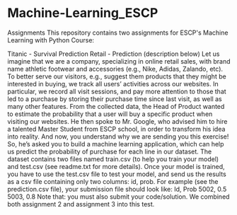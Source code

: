 # Machine-Learning_ESCP
Assignments
This repository contains two assignments for ESCP's Machine Learning with Python Course:

Titanic - Survival Prediction
Retail - Prediction (description below)
Let us imagine that we are a company, specializing in online retail sales, with brand name athletic footwear and accessories (e.g., Nike, Adidas, Zalando, etc). To better serve our visitors, e.g., suggest them products that they might be interested in buying, we track all users’ activities across our websites. In particular, we record all visit sessions, and pay more attention to those that led to a purchase by storing their purchase time since last visit, as well as many other features. From the collected data, the Head of Product wanted to estimate the probability that a user will buy a specific product when visiting our websites. He then spoke to Mr. Google, who advised him to hire a talented Master Student from ESCP school, in order to transform his idea into reality. And now, you understand why we are sending you this exercise! So, he’s asked you to build a machine learning application, which can help us predict the probability of purchase for each line in our dataset. The dataset contains two files named train.csv (to help you train your model) and test.csv (see readme.txt for more details). Once your model is trained, you have to use the test.csv file to test your model, and send us the results as a csv file containing only two columns: id, prob. For example (see the prediction.csv file), your submission file should look like: Id, Prob 5002, 0.5 5003, 0.8 Note that: you must also submit your code/solution. We combined both assignment 2 and assignment 3 into this test.
